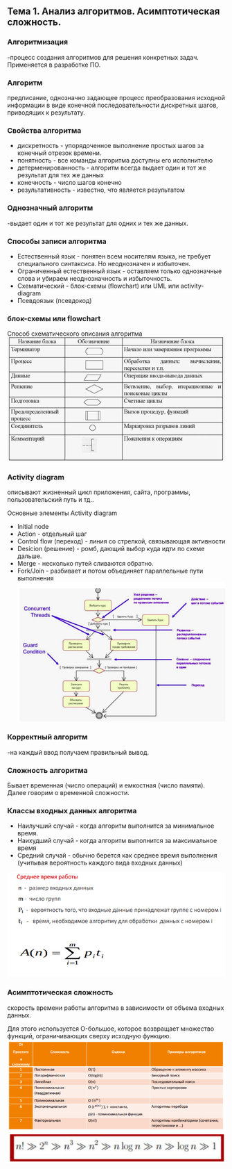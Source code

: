 ## Тема 1. Анализ алгоритмов. Асимптотическая сложность.

### Алгоритмизация
-процесс создания алгоритмов для решения конкретных задач. Применяется в разработке ПО.

### Алгоритм
предписание, однозначно задающее процесс преобразования
исходной информации в виде конечной последовательности
дискретных шагов, приводящих к результату.

### Свойства алгоритма
- дискретность - упорядоченное выполнение простых шагов за конечный отрезок времени.
- понятность - все команды алгоритма доступны его исполнителю
- детерменированность - алгоритм всегда выдает один и тот же результат для тех же данных
- конечность - число шагов конечно
- результативность - известно, что является результатом

### Однозначный алгоритм
-выдает один и тот же результат для одних и тех же данных.

### Способы записи алгоритма
- Естественный язык - понятен всем носителям языка, не требует специального синтаксиса. Но неоднозначен и избыточен.
- Ограниченный естественный язык - оставляем только однозначные слова и убираем неоднозначность и избыточность.
- Схематический - блок-схемы (flowchart) или UML или activity-diagram
- Псевдоязык (псевдокод)

### блок-схемы или flowchart
Способ схематического описания алгоритма
![alt text](images/img1.png)

### Activity diagram 
описывают жизненный цикл приложения, сайта, программы, пользовательский путь и тд..

Основные элементы Activity diagram
- Initial node
- Action - отдельный шаг
- Control flow (переход) - линия со стрелкой, связывающая активности
- Desicion (решение) - ромб, дающий выбор куда идти по схеме дальше.
- Merge - несколько путей сливаются обратно.
- Fork/Join - разбивает и потом объединяет параллельные пути выполнения
![alt text](images/img2.png)

### Корректный алгоритм
-на каждый ввод получаем правильный вывод.

### Сложность алгоритма
Бывает временная (число операций) и емкостная (число памяти). Далее говорим о временной сложности.

### Классы входных данных алгоритма
- Наилучший случай - когда алгоритм выполнится за минимальное время.
- Наихудший случай - когда алгоритм выполнится за максимальное время
- Средний случай - обычно берется как среднее время выполнения (учитывая вероятность каждого вида входных данных)

![alt text](images/img3.png)

### Асимптотическая сложность
скорость времени работы алгоритма в зависимости от объема входных данных.

Для этого используется O-большое, которое возвращает множество функций, ограничивающих сверху исходную функцию.
![alt text](images/img4.png)
![alt text](images/img5.png)



